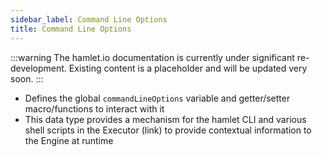 ```yaml
---
sidebar_label: Command Line Options
title: Command Line Options
---
```


:::warning
The hamlet.io documentation is currently under significant re-development. Existing content is a placeholder and will be updated very soon.
:::

* Defines the global `commandLineOptions` variable and getter/setter macro/functions to interact with it
* This data type provides a mechanism for the hamlet CLI and various shell scripts in the Executor (link) to provide contextual information to the Engine at runtime
